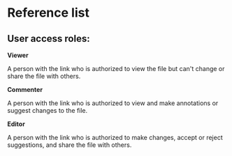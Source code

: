 
# **Reference list**



## **User access roles**: 

**Viewer**

A person with the link who is authorized to view the file but can't change or share the file with others.

**Commenter**

A person with the link who is authorized to view and make annotations or suggest changes to the file.

**Editor**

A person with the link who is authorized to make changes, accept or reject suggestions, and share the file with others.
